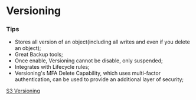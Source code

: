 # Versioning  



### Tips  

* Stores all version of an object(including all writes and even if you delete an object);  
* Great Backup tools;
* Once enable, Versioning cannot be disable, only suspended;  
* Integrates with Lifecycle rules;  
* Versioning's MFA Delete Capability, which uses multi-factor authentication, can be used to provide an additional layer of security;  


[S3 Versioning](https://docs.aws.amazon.com/AmazonS3/latest/dev/ObjectVersioning.html)  
